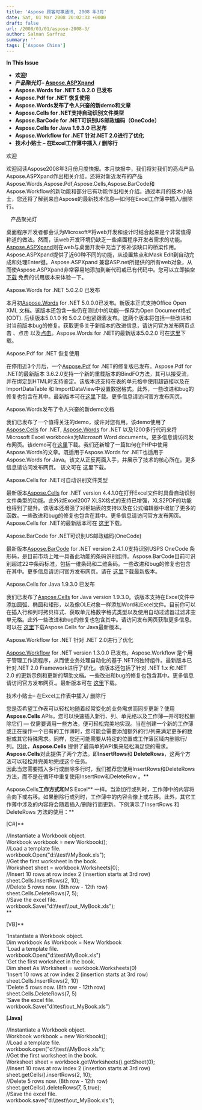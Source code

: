 ```yaml
---
title: 'Aspose 顾客时事通讯, 2008 年3月'
date: Sat, 01 Mar 2008 20:02:33 +0000
draft: false
url: /2008/03/01/aspose-2008-3/
author: Salman Sarfraz
summary: ''
tags: ['Aspose China']
---
```


**In This Issue**

*   **欢迎!**
*   **产品聚光灯– [Aspose.ASPXpand][1]**
*   **Aspose.Words for .NET 5.0.2.0 已发布**
*   **Aspose.Pdf for .NET 恢复使用**
*   **Aspose.Words发布了令人兴奋的新demo和文章**
*   **Aspose.Cells for .NET支持自动识别文件类型**
*   **Aspose.BarCode for .NET可识别US邮政编码（OneCode）**
*   **Aspose.Cells for Java 1.9.3.0 已发布**
*   **Aspose.Workflow for .NET 针对.NET 2.0进行了优化**
*   **技术小贴士 – 在Excel工作薄中插入 / 删除行**

欢迎

欢迎阅读Aspose2008年3月份月度快报。本月快报中，我们将对我们的亮点产品Aspose.ASPXpand作出相关介绍。还将对新近发布的产品Aspose.Words,Aspose.Pdf,Aspose.Cells,Aspose.BarCode和Aspose.Workflow的新功能和部分已有功能作出相关介绍。通过本月的技术小贴士，您还将了解到来自Aspose的最新技术信息—如何在Excel工作薄中插入/删除行。

   产品聚光灯

桌面程序开发者都会认为Microsoft®将web开发和设计时结合起来是个非常值得称道的做法。然而，该web开发环境仍缺乏一些桌面程序开发者需求的功能。[Aspose.ASPXpand][2]则在web与桌面开发中充当了弥补该缺口的桥梁作用。Aspose.ASPXpand提供了近60种不同的功能，从设置焦点和Mask Edit到自动完成和处理Enter键。Aspose.ASPXpand 兼容ASP.net所提供的所有web对象，从而使Aspose.ASPXpand非常容易地添加到新代码或已有代码中。您可以立即抽空[下载][3] 免费的试用版本来体验一下。

Aspose.Words for .NET 5.0.2.0 已发布

本月初[Aspose.Words][4] for .NET 5.0.0.0已发布。新版本正式支持Office Open XML 文档。该版本还包含一些仍在测试中的功能—保存为Open Document格式(ODT). 后续版本5.0.1.0 和 5.0.2.0也紧跟着发布。这两个版本将包括一些改进和对当前版本bug的修复。获取更多关于新版本的改进信息，请访问官方发布网页点击 、点击 以及[点击][5]。Aspose.Words for .NET的最新版本5.0.2.0 可在[这里][6]下载。

Aspose.Pdf for .NET 恢复使用

在停用近3个月后，一个[Aspose.Pdf][7] for .NET的修复版已发布。Aspose.Pdf for .NET的最新版本 3.6.2.0支持一个新的重载版本的BindFO方法，其可以接受流，并在绑定到HTML时支持鉴定。该版本还支持在表的单元格中使用超链接以及在ImportDataTable 和 ImportDataView中设置数据格式。此外，一些改进和bug的修复也包含在其中。最新版本可在[这里][8]下载。更多信息请访问官方发布网页。  

Aspose.Words发布了令人兴奋的新demo文档

我们已发布了一个值得关注的demo，或许对您有用。该demo使用了 [Aspose.Cells][9] for .NET, [Aspose.Words][10] for .NET 以及1200多行代码来将Microsoft Excel workbooks为Microsoft Word documents。更多信息请访问发布网页。该demo可在[这里][11]下载。我们还新增了一篇如何在PHP中使用Aspose.Words的文章。既适用于Aspose.Words for .NET也适用于Aspose.Words for Java。该文从正反两面入手，并展示了技术的核心所在。更多信息请访问发布网页。 该文可在 这里下载。

Aspose.Cells for .NET可自动识别文件类型

最新版本[Aspose.Cells][12] for .NET version 4.4.1.0在打开Excel文件时具备自动识别文件类型的功能。此外对Excel2007 XLSX格式的支持已增强，XLS2PDF的功能也得到了提升。该版本还增强了对枢轴表的支持以及在公式编辑器中增加了更多的函数。一些改进和bug的修复也包含在其中。更多信息请访问官方发布网页。Aspose.Cells for .NET的最新版本可在 [这里][13]下载。  

Aspose.BarCode for .NET可识别US邮政编码(OneCode)

最新版本[Aspose.BarCode][14] for .NET version 2.4.1.0支持识别USPS OneCode 条形码，是目前市场上唯一具备此功能的条码识别组件。Aspose.BarCode目前可识别超过22中条码标准，包括一维条码和二维条码。一些改进和bug的修复也包含在其中。更多信息请访问官方发布网页。请在 [这里][15]下载最新版本。  

Aspose.Cells for Java 1.9.3.0 已发布

我们已发布了[Aspose.Cells][16] for Java version 1.9.3.0。该版本支持在Excel文件中添加圆弧、椭圆和矩形，以及像OLE对象一样添加Word和Excel文件。目前你可以在插入行和列时拷贝样式、获取单元格数字格式类型以及使用自动过滤器过滤非空单元格。此外一些改进和bug的修复也包含其中。请访问发布网页获取更多信息。可以在 [这里][17]下载Aspose.Cells for Java最新版本。  

Aspose.Workflow for .NET 针对 .NET 2.0进行了优化

[Aspose.Workflow][18] for .NET version 1.3.0.0 已发布。Aspose.Workflow 是个用于管理工作流程序，从而使业务处理自动化的基于.NET的独特组件。最新版本已针对.NET 2.0 Framework进行了优化。该版本还包括了针对 .NET 1.x 和.NET 2.0 的更新示例和更新的帮助文档。一些改进和bug的修复也包含其中。更多信息请访问官方发布网页.。最新版本可在 [这里][19]下载。  

技术小贴士– 在Excel工作表中插入/ 删除行

您是否希望工作表可以轻松地随着经常变化的业务需求而同步更新？使用**Aspose.Cells** APIs，您可以快速插入新行、列、单元格以及工作薄—并可轻松删除它们 — 仅需要调用一些方法，便可轻松完美地实现。当在创建一个新的工作薄或正在操作一个已有的工作薄时，您可能会需要添加额外的行/列来满足更多的数据或其它特殊需求。同样，您还可能需要从特定的位置或工作薄区域内删除行/列。因此，**Aspose.Cells** 提供了最简单的API集来轻松满足您的需求。**Aspose.Cells**对此提供了两个方法。即**InsertRows**和 **DeleteRows**，这两个方法可以轻松并完美地完成这个任务。  
因此当您需要插入多行或删除多行时，我们推荐您使用InsertRows和DeleteRows方法，而不是在循环中重复使用InsertRow和DeleteRow 。**  
  
Aspose.Cells**工作方式和**MS Excel** 一样。当添加行或列时，工作薄中的内容将会向下或右移。如果删除行或列时，工作薄中的内容会像上或左移。此外，其它工作薄中涉及的内容将会随着插入/删除行而更新。下例演示了InsertRows 和DeleteRows 方法的使用：**  
  
  
\[C#\]**  
  
  
//Instantiate a Workbook object.  
Workbook workbook = new Workbook();  
//Load a template file.  
workbook.Open("d:\\\\test\\\\MyBook.xls");  
//Get the first worksheet in the book.  
Worksheet sheet = workbook.Worksheets\[0\];  
//Insert 10 rows at row index 2 (insertion starts at 3rd row)  
sheet.Cells.InsertRows(2, 10);  
//Delete 5 rows now. (8th row - 12th row)  
sheet.Cells.DeleteRows(7, 5);  
//Save the excel file.  
workbook.Save("d:\\\\test\\\\out\_MyBook.xls");  
**  
  
\[VB\]**  
  
  
'Instantiate a Workbook object.  
Dim workbook As Workbook = New Workbook  
'Load a template file.  
workbook.Open("d:\\test\\MyBook.xls")  
'Get the first worksheet in the book.  
Dim sheet As Worksheet = workbook.Worksheets(0)  
'Insert 10 rows at row index 2 (insertion starts at 3rd row)  
sheet.Cells.InsertRows(2, 10)  
'Delete 5 rows now. (8th row - 12th row)  
sheet.Cells.DeleteRows(7, 5)  
'Save the excel file.  
workbook.Save("d:\\test\\out\_MyBook.xls")

**\[Java\]**  
  
  
//Instantiate a Workbook object.  
Workbook workbook = new Workbook();  
//Load a template file.  
workbook.open("d:\\\\test\\\\MyBook.xls");  
//Get the first worksheet in the book.  
Worksheet sheet = workbook.getWorksheets().getSheet(0);  
//Insert 10 rows at row index 2 (insertion starts at 3rd row)  
sheet.getCells().insertRows(2, 10);  
//Delete 5 rows now. (8th row - 12th row)  
sheet.getCells().deleteRows(7, 5,true);  
//Save the excel file.  
workbook.save("d:\\\\test\\\\out\_MyBook.xls");




[1]: http://www.aspose.com/Products/Aspose.AspXpand/
[2]: http://www.aspose.com/Products/Aspose.AspXpand/
[3]: http://www.aspose.com/Community/Files/54/aspose.aspxpand/default.aspx
[4]: http://www.aspose.com/Products/Aspose.Words/
[5]: http://www.aspose.com/Community/files/51/aspose.words/entry114195.aspx
[6]: http://www.aspose.com/Community/files/51/aspose.words/entry114195.aspx
[7]: https://products.aspose.com/pdf
[8]: http://www.aspose.com/Community/files/51/aspose.pdf/entry113366.aspx
[9]: http://www.aspose.com/Products/Aspose.Cells/
[10]: http://www.aspose.com/Products/Aspose.Words/
[11]: http://www.aspose.com/Community/Files/51/aspose.words/entry112559.aspx
[12]: http://www.aspose.com/Products/Aspose.Cells/
[13]: http://www.aspose.com/Community/files/51/aspose.cells/entry111612.aspx
[14]: http://www.aspose.com/Products/Aspose.Barcode/
[15]: http://www.aspose.com/Community/files/53/aspose.barcode/entry110634.aspx
[16]: http://www.aspose.com/Products/Aspose.Cells/
[17]: http://www.aspose.com/Community/files/51/aspose.cells/entry110388.aspx
[18]: http://www.aspose.com/Products/Aspose.Workflow/
[19]: http://www.aspose.com/Community/files/54/aspose.workflow/entry110897.aspx



